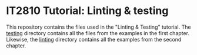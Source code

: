 # IT2810 Tutorial: Linting & testing

This repository contains the files used in the "Linting & Testing" tutorial. The [testing](testing/) directory contains all the files from
the examples in the first chapter. Likewise, the [linting](linting/) directory contains all the examples from the second chapter. 
